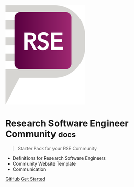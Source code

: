 ![logo](_img/logo-transparent.png)

# Research Software Engineer Community <small>docs</small>

> Starter Pack for your RSE Community

- Definitions for Research Software Engineers
- Community Website Template
- Communication


<style>
section.cover .cover-main > p:last-child a:last-child {
    background-color: var(--theme-color, #ea6f5a);
    color: #fff;
}

section.cover .cover-main>p:last-child a {
    border: 1px solid #e95b43 !important;
    color: white !important;
}

.cover {
    background: linear-gradient(to left bottom, hsl(321, 73%, 36%) 0%,hsl(318, 100%, 19%) 100%) !important;
    color: white;
}

.cover-main span {
    color: whitesmoke !important;
}
</style>

[GitHub](https://github.com/rseng/)
[Get Started](#rse-community-starter-pack)

